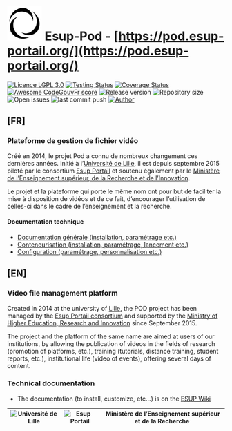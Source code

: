 # <img src="./pod/main/static/img/pod_favicon.svg" width="80" alt="" role="presentation"> Esup-Pod - [https://pod.esup-portail.org/](https://pod.esup-portail.org/)

  [![Licence LGPL 3.0](https://img.shields.io/github/license/EsupPortail/Esup-Pod)](https://github.com/EsupPortail/Esup-Pod/blob/master/LICENSE)
  [![Testing Status](https://github.com/EsupPortail/Esup-Pod/actions/workflows/pod_main.yml/badge.svg)](https://github.com/EsupPortail/Esup-Pod/actions)
  [![Coverage Status](https://coveralls.io/repos/github/EsupPortail/Esup-Pod/badge.svg?branch=master)](https://coveralls.io/github/EsupPortail/Esup-Pod?branch=master)
  [![Awesome CodeGouvFr score](https://img.shields.io/badge/awesome-codegouvfr_8/10-blue)](https://code.gouv.fr/fr/awesome/)
  ![Release version](https://img.shields.io/github/v/release/EsupPortail/Esup-Pod)
  ![Repository size](https://img.shields.io/github/repo-size/EsupPortail/Esup-Pod)
  ![Open issues](https://img.shields.io/github/issues-raw/EsupPortail/Esup-Pod)
  ![last commit push](https://img.shields.io/github/last-commit/EsupPortail/Esup-Pod)
  [![Author](https://img.shields.io/badge/author-Ptitloup-blue)](https://www.linkedin.com/in/nicolas-can-a6bb7869/)


## [FR]

### Plateforme de gestion de fichier vidéo

Créé en 2014, le projet Pod a connu de nombreux changement ces dernières années.
Initié à l’[Université de Lille](https://www.univ-lille.fr/),
il est depuis septembre 2015 piloté par le consortium [Esup Portail](https://www.esup-portail.org/)
et soutenu également par le [Ministère de l’Enseignement supérieur, de la Recherche et de l’Innovation](http://www.enseignementsup-recherche.gouv.fr/).

Le projet et la plateforme qui porte le même nom ont pour but de faciliter
la mise à disposition de vidéos et de ce fait, d’encourager
l’utilisation de celles-ci dans le cadre de l’enseignement et la recherche.

#### Documentation technique

* [Documentation générale (installation, paramétrage etc.)](https://www.esup-portail.org/wiki/display/ES/esup-pod)
* [Conteneurisation (installation, paramétrage, lancement etc.)](./dockerfile-dev-with-volumes/README.adoc)
* [Configuration (paramétrage, personnalisation etc.)](./CONFIGURATION_FR.md)

## [EN]

### Video file management platform

Created in 2014 at the university of [Lille](https://www.univ-lille.fr/),
the POD project has been managed by the
[Esup Portail consortium](https://www.esup-portail.org/)
and supported by the [Ministry of Higher Education, Research and Innovation](http://www.enseignementsup-recherche.gouv.fr/)
since September 2015.

The project and the platform of the same name are aimed at users of our institutions,
by allowing the publication of videos in the fields of research
(promotion of platforms, etc.), training (tutorials, distance training, student reports, etc.),
institutional life (video of events), offering several days of content.

### Technical documentation

* The documentation (to install, customize, etc…) is on the
  [ESUP Wiki](https://www.esup-portail.org/wiki/display/ES/esup-pod "Documentation")

<img src="https://www.univ-lille.fr/typo3conf/ext/ul2fpfb/Resources/Public/assets/img/UL-ROSE-dark-2014.svg" height="50" alt="Université de Lille"> | <img src="https://www.esup-portail.org/sites/default/files/logo-esupportail_1.png" height="50" alt="Esup Portail"> | <img src="https://upload.wikimedia.org/wikipedia/fr/5/50/Bloc_Marianne.svg" height="30" alt=""> Ministère de lʼEnseignement supérieur et de la Recherche
:-----:|:-----:|:----:
